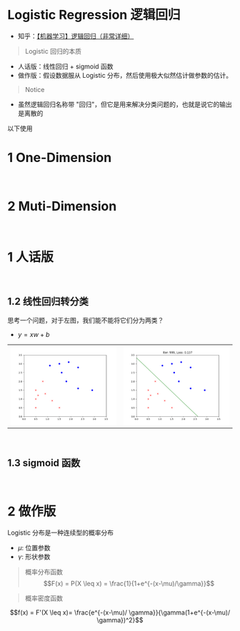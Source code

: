 &emsp; 
# Logistic Regression 逻辑回归
- 知乎：[【机器学习】逻辑回归（非常详细）](https://zhuanlan.zhihu.com/p/74874291)

>Logistic 回归的本质
- 人话版：线性回归 + sigmoid 函数
- 做作版：假设数据服从 Logistic 分布，然后使用极大似然估计做参数的估计。
>Notice
- 虽然逻辑回归名称带 "回归"，但它是用来解决分类问题的，也就是说它的输出是离散的

以下使用
&emsp;
# 1 One-Dimension




&emsp;
# 2 Muti-Dimension


&emsp;
# 1 人话版


&emsp;
## 1.2 线性回归转分类
思考一个问题，对于左图，我们能不能将它们分为两类？
- $y = xw + b$
<table><tr>
    <td><img src="imgs/classify-raw.png" border=0></td>
    <td><img src="imgs/classify-done.png" border=0></td>
</tr></table>



&emsp;
## 1.3 sigmoid 函数


&emsp;
# 2 做作版
Logistic 分布是一种连续型的概率分布
- $\mu$: 位置参数
- $\gamma$: 形状参数
>概率分布函数
$$F(x) = P(X \leq x) = \frac{1}{1+e^{-(x-\mu)/\gamma}}$$

>概率密度函数

$$f(x) = F'(X \leq x)= \frac{e^{-(x-\mu)/ \gamma}}{\gamma(1+e^{-(x-\mu)/ \gamma})^2}$$
